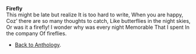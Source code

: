 **Firefly**  
This might be late but realize
It is too hard to write,
When you are happy,
Coz’ there are so many thoughts to catch,
Like butterflies in the night skies,
Or was it a firefly!
I wonder why was every night
Memorable
That I spent
In the company
Of fireflies.  

- <a href="https://kushalsamant.github.io/anthology.html">Back to Anthology</a>.  